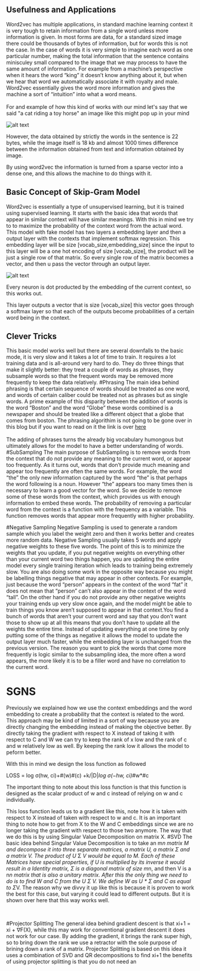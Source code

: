 <h2>Usefulness and Applications</h2>
Word2vec has multiple applications, in standard machine learning context it is very tough to retain information from a single word unless more information is given. In most forms are data, for a standard sized image there could be thousands of bytes of information, but for words this is not the case. In the case of words it is very simple to imagine each word as one particular number, making the total information that the sentence contains minisculey small compared to the image that we may process to have the same amount of information. For example from a machine’s perspective when it hears the word “king” it doesn’t know anything about it, but when we hear that word we automatically associate it with royalty and male. Word2vec essentially gives the word more information and gives the machine a sort of “intuition” into what a word means.
<br/><br/>
For and example of how this kind of works with our mind let's say that we said "a cat riding a toy horse" an image like this might pop up in your mind <br/>
 
 
![alt text](https://github.com/supersteph/ro_sgns/blob/master/images/Lr7J8ab.jpg "cat on a horse")
 
 
However, the data obtained by strictly the words in the sentence is 22 bytes, while the image itself is 18 kb and almost 1000 times difference between the information obtained from text and information obtained by image.<br/>
 
By using word2vec the information is turned from a sparse vector into a dense one, and this allows the machine to do things with it.<br/>
 
 <h2>Basic Concept of Skip-Gram Model</h2>
 
Word2vec is essentially a type of unsupervised learning, but it is trained using supervised learning. It starts with the basic idea that words that appear in similar context will have similar meanings. With this in mind we try to to maximize the probability of the context word from the actual word. This model with fake model has two layers a embedding layer and then a output layer with the contexts that implement softmax regression. This embedding layer will be size [vocab_size,embedding_size] since the input to this layer will be a one hot encoding of size [vocab_size], the product will be just a single row of that matrix. So every single row of the matrix becomes a vector, and then u pass the vector through an output layer. 
<br/>
 
![alt text](https://github.com/supersteph/ro_sgns/blob/master/images/word2vec_weight_matrix_lookup_table.png "Layers")
 
 
Every neuron is dot producted by the embedding of the current context, so this works out.
 
This layer outputs a vector that is size [vocab_size] this vector goes through a softmax layer so that each of the outputs become probabilities of a certain word being in the context.<br/>
 
<h2>Clever Tricks</h2>
 
This basic model works well but there are several downfalls to the basic mode, it is very slow and it takes a lot of time to train. It requires a lot training data and is all-around very hard to do. They do three things that make it slightly better: they treat a couple of words as phrases, they subsample words so that the frequent words may be removed more frequently to keep the data relatively. 
#Phrasing
The main idea behind phrasing is that certain sequence of words should be treated as one word, and words of certain caliber could be treated not as phrases but as single words. A prime example of this disparity between the addition of words is the word “Boston” and the word “Globe” these words combined is a newspaper and should be treated like a different object that a globe that comes from boston. The phrasing algorithim is not going to be gone over in this blog but if you want to read on it the link is over [here](http://mccormickml.com/2016/04/12/googles-pretrained-word2vec-model-in-python/)
<br/><br/>
The adding of phrases turns the already big vocabulary humongous but ultimately allows for the model to have a better understanding of words. 
#SubSampling
The main purpose of SubSampling is to remove words from the context that do not provide any meaning to the current word, or appear too frequently. As it turns out, words that don’t provide much meaning and appear too frequently are often the same words. For example, the word “the” the only new information captured by the word “the” is that perhaps the word following is a noun. However “the” appears too many times then is necessary to learn a good vector for the word. So we decide to remove some of these words from the context, which provides us with enough information to embed these words. The probability of removing a particular word from the context is a function with the frequency as a variable. This function removes words that appear more frequently with higher probability.
 
#Negative Sampling
Negative Sampling is used to generate a random sample which you label the weight zero and then it works better and creates more random data. Negative Sampling usually takes 5 words and apply negative weights to these five words. The point of this is to minimize the weights that you update, if you put negative weights on everything other than your current word two things happen, you are updating the entire model every single training iteration which leads to training being extremely slow. You are also doing some work in the opposite way because you might be labelling things negative that may appear in other contexts. For example, just because the word “person” appears in the context of the word “fat” it does not mean that “person” can’t also appear in the context of the word “tall”. On the other hand if you do not provide any other negative weights your training ends up very slow once again, and the model might be able to train things you know aren’t supposed to appear in that context.You find a bunch of words that aren’t your current word and say that you don’t want those to show up at all this means that you don’t have to update all the weights the entire time. Instead of updating everything at one time by only putting some of the things as negative it allows the model to update the output layer much faster, while the embedding layer is unchanged from the previous version. The reason you want to pick the words that come more frequently is logic similar to the subsampling idea, the more often a word appears, the more likely it is to be a filler word and have no correlation to the current word.<br/>
 
<h1>SGNS</h1>
Previously we explained how we use the context embeddings and the word embedding to create a probability that the context is related to the word. This approach may be kind of limited in a sort of way because you are directly changing the embedding instead of making the objective better. By directly taking the gradient with respect to X instead of taking it with respect to C and W we can try to keep the rank of x low and the rank of c and w relatively low as well. By keeping the rank low it allows the model to peform better.
 
With this in mind we design the loss function as followed
 
LOSS = log σ(hw, ci)+#(w)#(c)
+k/|D|*log σ(−hw, ci)*#w*#c
 
The important thing to note about this loss function is that this function is designed as the scalar product of w and c instead of relying on w and c individually.
 
This loss function leads us to a gradient like this, note how it is taken with respect to X instead of taken with respect to w and c. It is an important thing to note how to get from X to the W and C embeddings since we are no longer taking the gradient with respect to those two anymore. The way that we do this is by using Singular Value Decomposition on matrix X.
#SVD
The basic idea behind Singular Value Decomposition is to take an m*n matrix M and decompose it into three separate matrices, a matrix U, a matrix Σ and a matrix V. The product of U* Σ *V would be equal to M. Each of these Matrices have special properties, if U is multiplied by its inverse it would result in a Identity matrix, Σ is a diagonal matrix of size m*n, and then V is a n*n matrix that is also a unitary matrix. After this the only thing we need to do is to find W and C from the U  Σ V. We define W as U * Σ and C as equal to  Σ*V. The reason why we divvy it up like this is because it is proven to work the best for this case, but varying it could lead to different outputs. But it is shown over here that this way works well.
<br/>
 
<br/>
 
#Projector Splitting
The general idea behind gradient descent is that xi+1 = xi + ∇F(X), while this may work for conventional gradient descent it does not work for our case. By adding the gradient, it brings the rank super high, so to bring down the rank we use a retractor with the sole purpose of brining down a rank of a matrix.
Projector Splitting is based on this idea it uses a combination of SVD and QR decompositions to find xi+1 the benefits of using projector splitting is that you do not need an 
